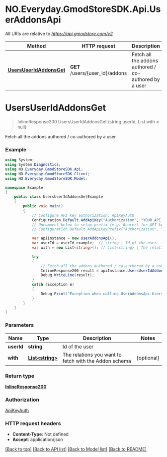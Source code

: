 # NO.Everyday.GmodStoreSDK.Api.UserAddonsApi

All URIs are relative to *https://api.gmodstore.com/v2*

Method | HTTP request | Description
------------- | ------------- | -------------
[**UsersUserIdAddonsGet**](UserAddonsApi.md#usersuseridaddonsget) | **GET** /users/{user_id}/addons | Fetch all the addons authored / co-authored by a user

<a name="usersuseridaddonsget"></a>
# **UsersUserIdAddonsGet**
> InlineResponse200 UsersUserIdAddonsGet (string userId, List<string> with = null)

Fetch all the addons authored / co-authored by a user

### Example
```csharp
using System;
using System.Diagnostics;
using NO.Everyday.GmodStoreSDK.Api;
using NO.Everyday.GmodStoreSDK.Client;
using NO.Everyday.GmodStoreSDK.Model;

namespace Example
{
    public class UsersUserIdAddonsGetExample
    {
        public void main()
        {
            // Configure API key authorization: ApiKeyAuth
            Configuration.Default.AddApiKey("Authorization", "YOUR_API_KEY");
            // Uncomment below to setup prefix (e.g. Bearer) for API key, if needed
            // Configuration.Default.AddApiKeyPrefix("Authorization", "Bearer");

            var apiInstance = new UserAddonsApi();
            var userId = userId_example;  // string | Id of the user
            var with = new List<string>(); // List<string> | The relations you want to fetch with the Addon schema (optional) 

            try
            {
                // Fetch all the addons authored / co-authored by a user
                InlineResponse200 result = apiInstance.UsersUserIdAddonsGet(userId, with);
                Debug.WriteLine(result);
            }
            catch (Exception e)
            {
                Debug.Print("Exception when calling UserAddonsApi.UsersUserIdAddonsGet: " + e.Message );
            }
        }
    }
}
```

### Parameters

Name | Type | Description  | Notes
------------- | ------------- | ------------- | -------------
 **userId** | **string**| Id of the user | 
 **with** | [**List&lt;string&gt;**](string.md)| The relations you want to fetch with the Addon schema | [optional] 

### Return type

[**InlineResponse200**](InlineResponse200.md)

### Authorization

[ApiKeyAuth](../README.md#ApiKeyAuth)

### HTTP request headers

 - **Content-Type**: Not defined
 - **Accept**: application/json

[[Back to top]](#) [[Back to API list]](../README.md#documentation-for-api-endpoints) [[Back to Model list]](../README.md#documentation-for-models) [[Back to README]](../README.md)
